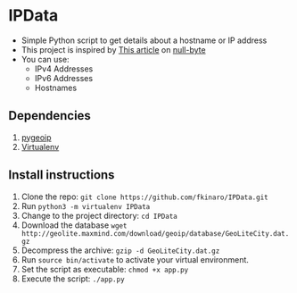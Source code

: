 # IPData
* Simple Python script to get details about a hostname or IP address
* This project is inspired by [This article](https://null-byte.wonderhowto.com/how-to/hack-like-pro-find-exact-location-any-ip-address-0161964/) on [null-byte](https://null-byte.wonderhowto.com)
* You can use:
    - IPv4 Addresses
    - IPv6 Addresses
    - Hostnames
## Dependencies
1. [pygeoip](https://pypi.org/project/pygeoip/ "pygeoip project page")
2. [Virtualenv](https://packaging.python.org/guides/installing-using-pip-and-virtualenv/ "Installing virtualenv")

## Install instructions
1. Clone the repo: `git clone https://github.com/fkinaro/IPData.git`
2. Run `python3 -m virtualenv IPData`
3. Change to the project directory: `cd IPData`
4. Download the database `wget http://geolite.maxmind.com/download/geoip/database/GeoLiteCity.dat.gz`
5. Decompress the archive: `gzip -d GeoLiteCity.dat.gz`
6. Run `source bin/activate` to activate your virtual environment.
7. Set the script as executable: `chmod +x app.py`
8. Execute the script: `./app.py`
